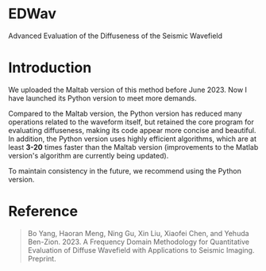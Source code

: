 # EDWav
Advanced Evaluation of the Diffuseness of the Seismic Wavefield

# Introduction
We uploaded the Maltab version of this method before June 2023. Now I have launched its Python version to meet more demands. 

Compared to the Maltab version, the Python version has reduced many operations related to the waveform itself, but retained the core program for evaluating diffuseness, making its code appear more concise and beautiful. 
In addition, the Python version uses highly efficient algorithms, which are at least **3-20** times faster than the Maltab version (improvements to the Matlab version's algorithm are currently being updated). 

To maintain consistency in the future, we recommend using the Python version.


# **Reference**
> Bo Yang, Haoran Meng, Ning Gu, Xin Liu, Xiaofei Chen, and Yehuda Ben-Zion. 2023. A Frequency Domain Methodology for Quantitative Evaluation of Diffuse Wavefield with Applications to Seismic Imaging. Preprint.
